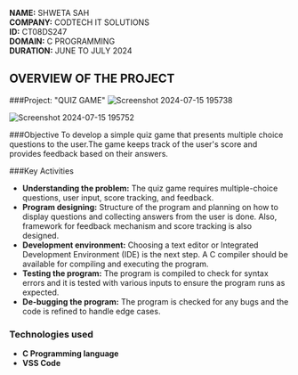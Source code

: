 **NAME:** SHWETA SAH\
**COMPANY:** CODTECH IT SOLUTIONS\
**ID:** CT08DS247\
**DOMAIN:** C PROGRAMMING\
**DURATION:** JUNE TO JULY 2024

## OVERVIEW OF THE PROJECT


###Project: "QUIZ GAME"
![Screenshot 2024-07-15 195738](https://github.com/user-attachments/assets/61b83a0e-29fe-4d5b-a783-2d11e658e743)

![Screenshot 2024-07-15 195752](https://github.com/user-attachments/assets/02dbcdf8-965a-4c4f-8461-6b3920743caf)

###Objective
To develop a simple quiz game that presents multiple choice questions to the user.The game keeps track of the user's score and provides feedback based on their answers.

###Key Activities
- **Understanding the problem:** The quiz game requires multiple-choice questions, user input, score tracking, and feedback.
- **Program designing:** Structure of the program and planning on how to display questions and collecting answers from the user is done. Also, framework for feedback mechanism and score tracking is also designed.
- **Development environment:** Choosing a text editor or Integrated Development Environment (IDE) is the next step. A C compiler should be available for compiling and executing the program.
- **Testing the program:** The program is compiled to check for syntax errors and it is tested with various inputs to ensure the program runs as expected.
- **De-bugging the program:** The program is checked for any bugs and the code is refined to handle edge cases.


### Technologies used
- **C Programming language**
- **VSS Code**



